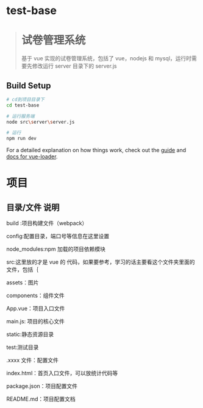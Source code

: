 # test-base

> # 试卷管理系统
>
> 基于 vue 实现的试卷管理系统，包括了 vue，nodejs 和 mysql，运行时需要先修改运行 server 目录下的 server.js

## Build Setup

```bash
# cd到项目目录下
cd test-base

# 运行服务端
node src\server\server.js

# 运行
npm run dev

```

For a detailed explanation on how things work, check out the [guide](http://vuejs-templates.github.io/webpack/) and [docs for vue-loader](http://vuejs.github.io/vue-loader).

# 项目

## 目录/文件 说明

build :项目构建文件（webpack）

config:配置目录，端口号等信息在这里设置

node_modules:npm 加载的项目依赖模块

src:这里放的才是 vue 的 代码，如果要参考，学习的话主要看这个文件夹里面的文件，包括｛

assets：图片

components：组件文件

App.vue：项目入口文件

main.js: 项目的核心文件

static:静态资源目录

test:测试目录

.xxxx 文件：配置文件

index.html：首页入口文件，可以放统计代码等

package.json：项目配置文件

README.md：项目配置文档

##
